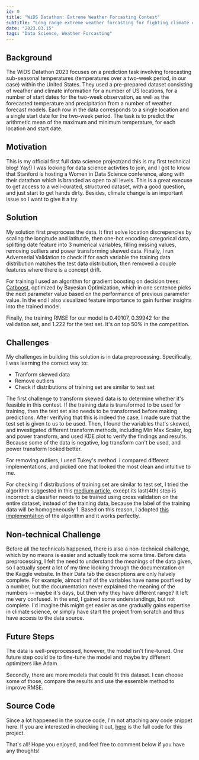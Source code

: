 ```yaml
---
id: 0
title: "WiDS Datathon: Extreme Weather Forcasting Contest"
subtitle: "Long range extreme weather forcasting for fighting climate change"
date: "2023.03.15"
tags: "Data Science, Weather Forcasting"
---
```


## Background

The WiDS Datathon 2023 focuses on a prediction task involving forecasting sub-seasonal temperatures (temperatures over a two-week period, in our case) within the United States. They used a pre-prepared dataset consisting of weather and climate information for a number of US locations, for a number of start dates for the two-week observation, as well as the forecasted temperature and precipitation from a number of weather forecast models. Each row in the data corresponds to a single location and a single start date for the two-week period. The task is to predict the arithmetic mean of the maximum and minimum temperature, for each location and start date.

## Motivation

This is my official first full data science project(and this is my first technical blog! Yay!) I was looking for data science activties to join, and I got to know that Stanford is hosting a Women in Data Science conference, along with their datathon which is branded as open to all levels. This is a great execuse to get access to a well-curated, structured dataset, with a good question, and just start to get hands dirty. Besides, climate change is an important issue so I want to give it a try.

## Solution

My solution first preprocess the data. It first solve location discrepencies by scaling the longitude and latitutde, then one-hot encoding categorical data, splitting date feature into 3 numerical variables, filling missing values, removing outliers and power transforming skewed data. Finally, I run Adverserial Validation to check if for each variable the training data distribution matches the test data distribution, then removed a couple features where there is a concept drift.

For training I used an algorithm for gradient boosting on decision trees: [Catboost](https://arxiv.org/abs/1706.09516), optimized by Bayesian Optimization, which in one sentence picks the next parameter value based on the performance of previous parameter value. In the end I also visualized feature importance to gain further insights into the trained model.

Finally, the training RMSE for our model is 0.40107, 0.39942 for the validation set, and 1.222 for the test set. It's on top 50% in the competition.

## Challenges

My challenges in building this solution is in data preprocessing. Specifically, I was learning the correct way to:

- Tranform skewed data
- Remove outliers
- Check if distributions of training set are similar to test set

The first challenge to transform skewed data is to determine whether it's feasible in this contest. If the training data is transformed to be used for training, then the test set also needs to be transformed before making predictions. After verifying that this is indeed the case, I made sure that the test set is given to us to be used. Then, I found the variables that's skewed, and investigated different transform methods, including Min Max Scaler, log and power transform, and used KDE plot to verify the findings and results. Because some of the data is negative, log transform can't be used, and power transform looked better.

For removing outliers, I used Tukey's method. I compared different implementations, and picked one that looked the most clean and intuitive to me.

For checking if distributions of training set are similar to test set, I tried the algorithm suggested in this [medium article](https://medium.com/@praveenkotha/how-to-find-whether-train-data-and-test-data-comes-from-same-data-distribution-9259018343b), except its last(4th) step is incorrect: a classifier needs to be trained using cross validation on the entire dataset, instead of the training data, because the label of the training data will be homogeneously 1. Based on this reason, I adopted [this implementation](https://www.kaggle.com/code/kooaslansefat/wids-2023-woman-life-freedom) of the algorithm and it works perfectly.

## Non-technical Challenge

Before all the technicals happened, there is also a non-technical challenge, which by no means is easier and actually took me some time. Before data preprocessing, I felt the need to understand the meanings of the data given, so I actually spent a lot of my time looking through the documentation on the Kaggle website. In their Data tab the descriptions are only halvely complete. For example, almost half of the variables have name postfixed by a number, but the documentation never explained the meaning of the numbers -- maybe it's days, but then why they have different range? It left me very confused. In the end, I gained some understandings, but not complete. I'd imagine this might get easier as one gradually gains expertise in climate science, or simply have start the project from scratch and thus have access to the data source.

## Future Steps

The data is well-preprocessed, however, the model isn't fine-tuned. One future step could be to fine-tune the model and maybe try different optimizers like Adam.

Secondly, there are more models that could fit this dataset. I can choose some of those, compare the results and use the essemble method to improve RMSE.

## Source Code

Since a lot happened in the source code, I'm not attaching any code snippet here. If you are interested in checking it out, [here](https://github.com/tianyimasf/kaggle/blob/main/wids-datathon-tianyi-yukyung-and-irsa.ipynb) is the full code for this project.

That's all! Hope you enjoyed, and feel free to comment below if you have any thoughts!
